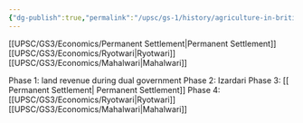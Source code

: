 ```yaml
---
{"dg-publish":true,"permalink":"/upsc/gs-1/history/agriculture-in-british/","dgHomeLink":true,"dgPassFrontmatter":false}
---
```


[[UPSC/GS3/Economics/Permanent Settlement|Permanent Settlement]]
[[UPSC/GS3/Economics/Ryotwari|Ryotwari]]
[[UPSC/GS3/Economics/Mahalwari|Mahalwari]]

Phase 1: 
	land revenue during dual government 
Phase 2:
	Izardari
Phase 3: 
[[ Permanent Settlement| Permanent Settlement]]
Phase 4: 
	[[UPSC/GS3/Economics/Ryotwari|Ryotwari]]
	[[UPSC/GS3/Economics/Mahalwari|Mahalwari]]
	